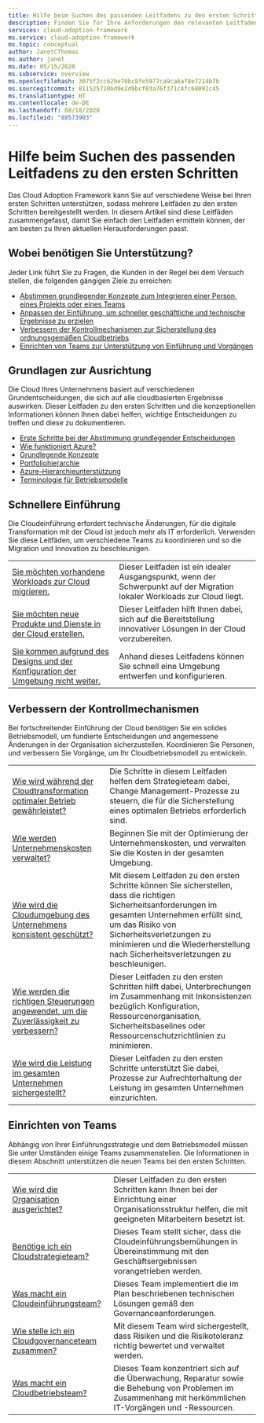 ```yaml
---
title: Hilfe beim Suchen des passenden Leitfadens zu den ersten Schritten
description: Finden Sie für Ihre Anforderungen den relevanten Leitfaden zu den ersten Schritten.
services: cloud-adoption-framework
ms.service: cloud-adoption-framework
ms.topic: conceptual
author: JanetCThomas
ms.author: janet
ms.date: 05/15/2020
ms.subservice: overview
ms.openlocfilehash: 3075f2cc62be70bc8fe5977ca9ca6a78e7214b7b
ms.sourcegitcommit: 011525720bd9e2d9bcf03a76f371c4fc68092c45
ms.translationtype: HT
ms.contentlocale: de-DE
ms.lasthandoff: 08/18/2020
ms.locfileid: "88573903"
---
```

# <a name="help-finding-the-appropriate-getting-started-guide"></a>Hilfe beim Suchen des passenden Leitfadens zu den ersten Schritten

Das Cloud Adoption Framework kann Sie auf verschiedene Weise bei Ihren ersten Schritten unterstützen, sodass mehrere Leitfäden zu den ersten Schritten bereitgestellt werden. In diesem Artikel sind diese Leitfäden zusammengefasst, damit Sie einfach den Leitfaden ermitteln können, der am besten zu Ihren aktuellen Herausforderungen passt.

## <a name="what-can-we-help-you-get-started-with"></a>Wobei benötigen Sie Unterstützung?

Jeder Link führt Sie zu Fragen, die Kunden in der Regel bei dem Versuch stellen, die folgenden gängigen Ziele zu erreichen:

- [Abstimmen grundlegender Konzepte zum Integrieren einer Person, eines Projekts oder eines Teams](#align-foundation)
- [Anpassen der Einführung, um schneller geschäftliche und technische Ergebnisse zu erzielen](#accelerate-adoption)
- [Verbessern der Kontrollmechanismen zur Sicherstellung des ordnungsgemäßen Cloudbetriebs](#improve-controls)
- [Einrichten von Teams zur Unterstützung von Einführung und Vorgängen](#establish-teams)

## <a name="align-foundation"></a>Grundlagen zur Ausrichtung

Die Cloud Ihres Unternehmens basiert auf verschiedenen Grundentscheidungen, die sich auf alle cloudbasierten Ergebnisse auswirken. Dieser Leitfaden zu den ersten Schritten und die konzeptionellen Informationen können Ihnen dabei helfen, wichtige Entscheidungen zu treffen und diese zu dokumentieren.

- [Erste Schritte bei der Abstimmung grundlegender Entscheidungen](./cloud-concepts.md)
- [Wie funktioniert Azure?](./what-is-azure.md)
- [Grundlegende Konzepte](../ready/considerations/fundamental-concepts.md)
- [Portfoliohierarchie](../reference/fundamental-concepts/hosting-hierarchy.md)
- [Azure-Hierarchieunterstützung](../reference/fundamental-concepts/hierarchy-azure-tools.md)
- [Terminologie für Betriebsmodelle](../operating-model/terms.md)

## <a name="accelerate-adoption"></a>Schnellere Einführung

Die Cloudeinführung erfordert technische Änderungen, für die digitale Transformation mit der Cloud ist jedoch mehr als IT erforderlich. Verwenden Sie diese Leitfäden, um verschiedene Teams zu koordinieren und so die Migration und Innovation zu beschleunigen.

|  |  |
|--|--|
| [Sie möchten vorhandene Workloads zur Cloud migrieren.](./migrate.md)                   | Dieser Leitfaden ist ein idealer Ausgangspunkt, wenn der Schwerpunkt auf der Migration lokaler Workloads zur Cloud liegt. |
| [Sie möchten neue Produkte und Dienste in der Cloud erstellen.](./innovate.md)             | Dieser Leitfaden hilft Ihnen dabei, sich auf die Bereitstellung innovativer Lösungen in der Cloud vorzubereiten.                                       |
| [Sie kommen aufgrund des Designs und der Konfiguration der Umgebung nicht weiter.](./design-and-configuration.md) | Anhand dieses Leitfadens können Sie schnell eine Umgebung entwerfen und konfigurieren.                                           |

## <a name="improve-controls"></a>Verbessern der Kontrollmechanismen

Bei fortschreitender Einführung der Cloud benötigen Sie ein solides Betriebsmodell, um fundierte Entscheidungen und angemessene Änderungen in der Organisation sicherzustellen. Koordinieren Sie Personen, und verbessern Sie Vorgänge, um Ihr Cloudbetriebsmodell zu entwickeln.

|  |  |
|--|--|
| [Wie wird während der Cloudtransformation optimaler Betrieb gewährleistet?](./operational-excellence.md)                   | Die Schritte in diesem Leitfaden helfen dem Strategieteam dabei, Change Management-Prozesse zu steuern, die für die Sicherstellung eines optimalen Betriebs erforderlich sind. |
| [Wie werden Unternehmenskosten verwaltet?](./manage-costs.md)                                          | Beginnen Sie mit der Optimierung der Unternehmenskosten, und verwalten Sie die Kosten in der gesamten Umgebung.                                                                           |
| [Wie wird die Cloudumgebung des Unternehmens konsistent geschützt?](./security.md)             | Mit diesem Leitfaden zu den ersten Schritte können Sie sicherstellen, dass die richtigen Sicherheitsanforderungen im gesamten Unternehmen erfüllt sind, um das Risiko von Sicherheitsverletzungen zu minimieren und die Wiederherstellung nach Sicherheitsverletzungen zu beschleunigen.                                       |
| [Wie werden die richtigen Steuerungen angewendet, um die Zuverlässigkeit zu verbessern?](./reliability.md)                   | Dieser Leitfaden zu den ersten Schritten hilft dabei, Unterbrechungen im Zusammenhang mit Inkonsistenzen bezüglich Konfiguration, Ressourcenorganisation, Sicherheitsbaselines oder Ressourcenschutzrichtlinien zu minimieren. |
| [Wie wird die Leistung im gesamten Unternehmen sichergestellt?](./performance.md)                               | Dieser Leitfaden zu den ersten Schritte unterstützt Sie dabei, Prozesse zur Aufrechterhaltung der Leistung im gesamten Unternehmen einzurichten.                               |

## <a name="establish-teams"></a>Einrichten von Teams

Abhängig von Ihrer Einführungsstrategie und dem Betriebsmodell müssen Sie unter Umständen einige Teams zusammenstellen. Die Informationen in diesem Abschnitt unterstützen die neuen Teams bei den ersten Schritten.

|  |  |
|--|--|
| [Wie wird die Organisation ausgerichtet?](./org-alignment.md)                               | Dieser Leitfaden zu den ersten Schritten kann Ihnen bei der Einrichtung einer Organisationsstruktur helfen, die mit geeigneten Mitarbeitern besetzt ist.                               |
| [Benötige ich ein Cloudstrategieteam?](./team/cloud-strategy.md)     | Dieses Team stellt sicher, dass die Cloudeinführungsbemühungen in Übereinstimmung mit den Geschäftsergebnissen vorangetrieben werden.                                |
| [Was macht ein Cloudeinführungsteam?](./team/cloud-adoption.md)     | Dieses Team implementiert die im Plan beschriebenen technischen Lösungen gemäß den Governanceanforderungen.             |
| [Wie stelle ich ein Cloudgovernanceteam zusammen?](./team/cloud-governance.md) | Mit diesem Team wird sichergestellt, dass Risiken und die Risikotoleranz richtig bewertet und verwaltet werden.                                         |
| [Was macht ein Cloudbetriebsteam?](./team/cloud-operations.md) | Dieses Team konzentriert sich auf die Überwachung, Reparatur sowie die Behebung von Problemen im Zusammenhang mit herkömmlichen IT-Vorgängen und -Ressourcen. |
